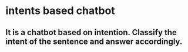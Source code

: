 # intents based chatbot
## It is a chatbot based on intention. Classify the intent of the sentence and answer accordingly.
